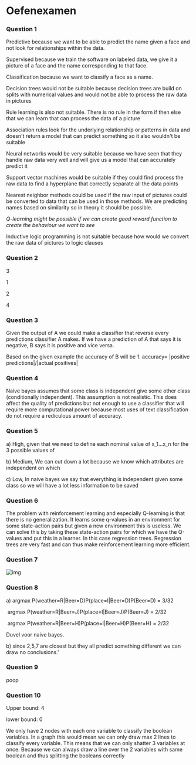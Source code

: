 # Oefenexamen

### Question 1

Predictive because we want to be able to predict the name given a face and not look for relationships within the data.

Supervised because we train the software on labeled data, we give it a picture of a face and the name corresponding to that face.

Classification because we want to classify a face as a name.





Decision trees would not be suitable because decision trees are build on splits with numerical values and would not be able to process the raw data in pictures

Rule learning is also not suitable. There is no rule in the form if then else that we can learn that can process the data of a picture

Association rules look for the underlying relationship or patterns in data and doesn't return a model that can predict something so it also wouldn't be suitable

Neural networks would be very suitable because we have seen that they handle raw data very well and will give us a model that can accurately predict it

Support vector machines would be suitable if they could find process the raw data to find a hyperplane that correctly separate all the data points

Nearest neighbor methods could be used if the raw input of pictures could be converted to data that can be used in those methods. We are predicting names based on similarity so in theory it should be possible.

*Q-learning might be possible if we can create good reward function to create the behaviour we want to see*

Inductive logic programming is not suitable because how would we convert the raw data of pictures to logic clauses





### Question 2

3

1

2

4



### Question 3

Given the output of A we could make a classifier that reverse every predictions classifier A makes. If we have a prediction of A that says it is negative, B says it is positive and vice versa.

Based on the given example the accuracy of B will be 1. accuracy= |positive predictions|/|actual positives|



### Question 4

Naive bayes assumes that some class is independent give some other class (conditionally independent). This assumption is not realistic. This does affect the quality of predictions but not enough to use a classifier that will require more computational power because most uses of text classification do not require a rediculous amount of accuracy.



### Question 5

a) High, given that we need to define each nominal value of x_1...x_n for the 3 possible values of 

b) Medium, We can cut down a lot because we know which attributes are independent on which

c) Low, In naive bayes we say that everything is independent given some class so we will have a lot less information to be saved

###  Question 6

The problem with reinforcement learning and especially Q-learning is that there is no generalization. It learns some q-values in an environment for some state-action pairs but given a new environment this is useless. We can solve this by taking these state-action pairs for which we have the Q-values and put this in a learner. In this case regression trees. Regression trees are very fast and can thus make reinforcement learning more efficient.



### Question 7

![img](https://cdn.discordapp.com/attachments/1041382555326369834/1062402218449449012/20230110_151101.jpg)



### Question 8

a) argmax P(weather=R|Beer=D)P(place=I|Beer=D)P(Beer=D) = 3/32

​	argmax P(weather=R|Beer=J)P(place=I|Beer=J)P(Beer=J) = 2/32

​	argmax P(weather=R|Beer=H)P(place=I|Beer=H)P(Beer=H) = 2/32

Duvel voor naive bayes.

b) since 2,5,7 are closest but they all predict something different we can draw no conclusions.'





### Question 9

poop



### Question 10

Upper bound: 4

lower bound: 0



We only have 2 nodes with each one variable to classify the boolean variables. In a graph this would mean we can only draw max 2 lines to classify every variable. This means that we can only shatter 3 variables at once. Because we can always draw a line over the 2 variables with same boolean and thus splitting the booleans correctly



